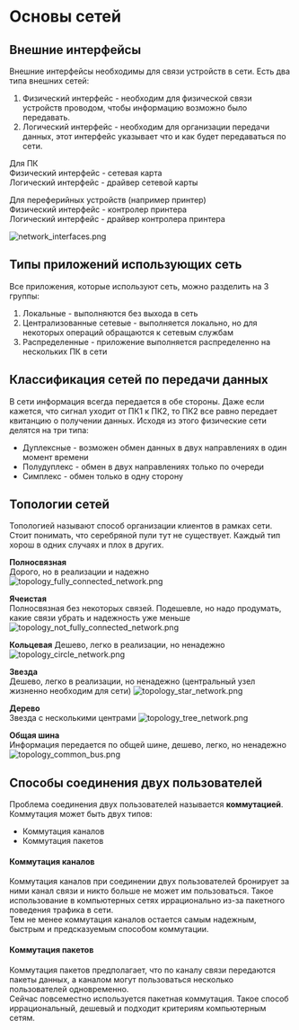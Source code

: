 # Основы сетей

## Внешние интерфейсы
Внешние интерфейсы необходимы для связи устройств в сети. Есть два типа внешних сетей:  
1) Физический интерфейс - необходим для физической связи устройств проводом, чтобы информацию возможно было передавать.
2) Логический интерфейс - необходим для организации передачи данных, этот интерфейс указывает что и как будет передаваться по сети.

Для ПК  
Физический интерфейс - сетевая карта  
Логический интерфейс - драйвер сетевой карты

Для переферийных устройств (например принтер)  
Физический интерфейс - контролер принтера  
Логический интерфейс - драйвер контролера принтера

![network_interfaces.png](../img/computer_network/network_interfaces.png)

## Типы приложений использующих сеть
Все приложения, которые используют сеть, можно разделить на 3 группы:
1) Локальные - выполняются без выхода в сеть
2) Централизованные сетевые - выполняется локально, но для некоторых операций обращаются к сетевым службам
3) Распределенные - приложение выполняется распределенно на нескольких ПК в сети

## Классификация сетей по передачи данных
В сети информация всегда передается в обе стороны. Даже если кажется, что сигнал уходит от ПК1 к ПК2, то ПК2 все
равно передает квитанцию о получении данных. Исходя из этого физические сети делятся на три типа:
- Дуплексные - возможен обмен данных в двух направлениях в один момент времени
- Полудуплекс - обмен в двух направлениях только по очереди
- Симплекс - обмен только в одну сторону

## Топологии сетей
Топологией называют способ организации клиентов в рамках сети. Стоит понимать, что серебряной пули тут не существует. 
Каждый тип хорош в одних случаях и плох в других.

**Полносвязная**  
Дорого, но в реализации и надежно 
![topology_fully_connected_network.png](../img/computer_network/topology_fully_connected_network.png)

**Ячеистая**  
Полносвязная без некоторых связей. 
Подешевле, но надо продумать, какие связи убрать и надежность уже меньше
![topology_not_fully_connected_network.png](../img/computer_network/topology_not_fully_connected_network.png)

**Кольцевая**
Дешево, легко в реализации, но ненадежно
![topology_circle_network.png](../img/computer_network/topology_circle_network.png)

**Звезда**  
Дешево, легко в реализации, но ненадежно (центральный узел жизненно необходим для сети)
![topology_star_network.png](../img/computer_network/topology_star_network.png)

**Дерево**  
Звезда с несколькими центрами
![topology_tree_network.png](../img/computer_network/topology_tree_network.png)

**Общая шина**  
Информация передается по общей шине, дешево, легко, но ненадежно
![topology_common_bus.png](../img/computer_network/topology_common_bus.png)

## Способы соединения двух пользователей
Проблема соединения двух пользователей называется **коммутацией**.  
Коммутация может быть двух типов:
- Коммутация каналов
- Коммутация пакетов

#### Коммутация каналов
Коммутация каналов при соединении двух пользователей бронирует за ними канал связи и никто
больше не может им пользоваться. Такое использование в компьютерных сетях иррационально из-за
пакетного поведения трафика в сети.  
Тем не менее коммутация каналов остается самым надежным, быстрым и предсказуемым способом коммутации.

#### Коммутация пакетов
Коммутация пакетов предполагает, что по каналу связи передаются пакеты данных, а каналом могут пользоваться несколько
пользователей одновременно.  
Сейчас повсеместно используется пакетная коммутация. Такое способ иррациональный, дешевый и подходит
критериям компьютерным сетям.